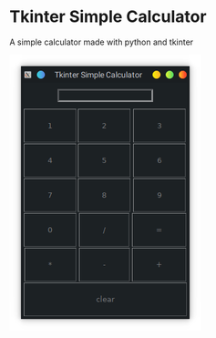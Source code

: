 # Tkinter Simple Calculator
A simple calculator made with python and tkinter 

![screenshot](screenshot.png)
